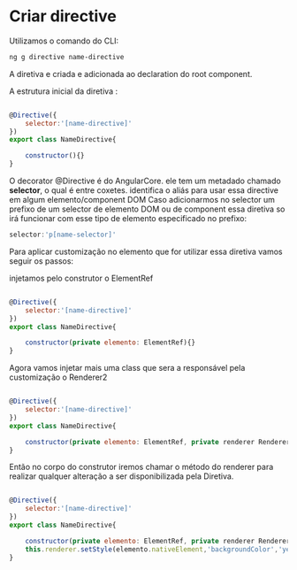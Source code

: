 # Criar directive

Utilizamos o comando do CLI:

~~~ bash
ng g directive name-directive
~~~

A diretiva e criada e adicionada ao declaration do root component.

A estrutura inicial da diretiva :

~~~ javascript

@Directive({
    selector:'[name-directive]'
})
export class NameDirective{

    constructor(){}
}
~~~

O decorator @Directive é do AngularCore.
ele tem um metadado chamado **selector**, o qual é entre coxetes.
identifica o aliás para usar essa directive em algum elemento/component DOM
Caso adicionarmos no selector um prefixo de um selector de elemento DOM ou de component
essa diretiva so irá funcionar com esse tipo de elemento especificado no prefixo:

~~~ javascript
selector:'p[name-selector]'
~~~

Para aplicar customização no elemento que for utilizar essa diretiva vamos seguir os
passos:

injetamos pelo construtor o ElementRef

~~~ javascript

@Directive({
    selector:'[name-directive]'
})
export class NameDirective{

    constructor(private elemento: ElementRef){}
}
~~~

Agora vamos injetar mais uma class que sera a responsável pela customização
o Renderer2

~~~ javascript

@Directive({
    selector:'[name-directive]'
})
export class NameDirective{

    constructor(private elemento: ElementRef, private renderer Renderer2){}
}
~~~

Então no corpo do construtor iremos chamar o método do renderer para realizar
qualquer alteração a ser disponibilizada pela Diretiva.

~~~ javascript

@Directive({
    selector:'[name-directive]'
})
export class NameDirective{

    constructor(private elemento: ElementRef, private renderer Renderer2){}
    this.renderer.setStyle(elemento.nativeElement,'backgroundColor','yellow');
}
~~~
